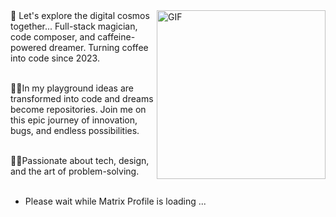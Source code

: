 <img align="right" height="270px" alt="GIF" src="https://media.giphy.com/media/CVtNe84hhYF9u/giphy.gif" />
🚀 Let's explore the digital cosmos together... Full-stack magician, code composer, and caffeine-powered dreamer. Turning coffee into code since 2023. 
<br/><br/>

👩‍💻In my playground ideas are transformed into code and dreams become repositories. Join me on this epic journey of innovation, bugs, and endless possibilities. 
<br/><br/>

🌌✨Passionate about tech, design, and the art of problem-solving. <br/><br/>


- Please wait while Matrix Profile is loading ...
